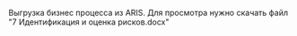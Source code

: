 Выгрузка бизнес процесса из ARIS. 
Для просмотра нужно скачать файл "7 Идентификация и оценка рисков.docx"
